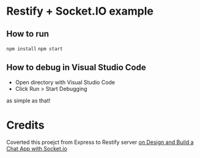# Restify + Socket.IO example

## How to run

`npm install`
`npm start`

## How to debug in Visual Studio Code

- Open directory with Visual Studio Code
- Click Run > Start Debugging

as simple as that!

# Credits 

Coverted this proejct from Express to Restify server [on Design and Build a Chat App with Socket.io](https://github.com/jamesqquick/Design-and-Build-a-Chat-Application-with-Socket.io)
